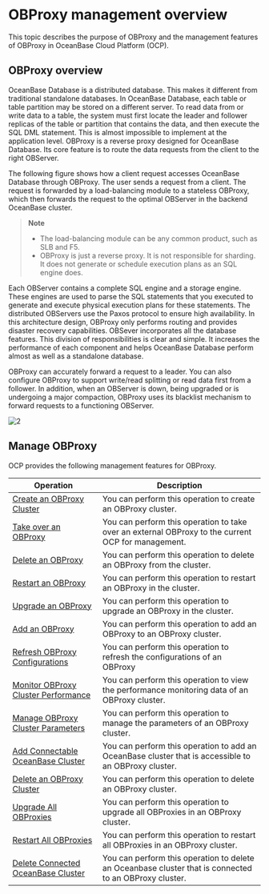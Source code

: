 # OBProxy management overview

This topic describes the purpose of OBProxy and the management features of OBProxy in OceanBase Cloud Platform (OCP).

## OBProxy overview

OceanBase Database is a distributed database. This makes it different from traditional standalone databases. In OceanBase Database, each table or table partition may be stored on a different server. To read data from or write data to a table, the system must first locate the leader and follower replicas of the table or partition that contains the data, and then execute the SQL DML statement. This is almost impossible to implement at the application level. OBProxy is a reverse proxy designed for OceanBase Database. Its core feature is to route the data requests from the client to the right OBServer.

The following figure shows how a client request accesses OceanBase Database through OBProxy. The user sends a request from a client. The request is forwarded by a load-balancing module to a stateless OBProxy, which then forwards the request to the optimal OBServer in the backend OceanBase cluster.

> **Note**
>
> * The load-balancing module can be any common product, such as SLB and F5.
> * OBProxy is just a reverse proxy. It is not responsible for sharding. It does not generate or schedule execution plans as an SQL engine does.

Each OBServer contains a complete SQL engine and a storage engine. These engines are used to parse the SQL statements that you executed to generate and execute physical execution plans for these statements. The distributed OBServers use the Paxos protocol to ensure high availability. In this architecture design, OBProxy only performs routing and provides disaster recovery capabilities. OBSever incorporates all the database features. This division of responsibilities is clear and simple. It increases the performance of each component and helps OceanBase Database perform almost as well as a standalone database.

OBProxy can accurately forward a request to a leader. You can also configure OBProxy to support write/read splitting or read data first from a follower. In addition, when an OBServer is down, being upgraded or is undergoing a major compaction, OBProxy uses its blacklist mechanism to forward requests to a functioning OBServer.

![2](https://help-static-aliyun-doc.aliyuncs.com/assets/img/en-US/1726967161/p184129.png)

## Manage OBProxy

OCP provides the following management features for OBProxy.

|                                     Operation                                      |                                              Description                                               |
|------------------------------------------------------------------------------------|--------------------------------------------------------------------------------------------------------|
| [Create an OBProxy Cluster](../../8.obproxy/1.create-an-obproxy-cluster-2.md)           | You can perform this operation to create an OBProxy cluster.                                           |
| [Take over an OBProxy](../../8.obproxy/2.obproxy-3.md)                | You can perform this operation to take over an external OBProxy to the current OCP for management.     |
| [Delete an OBProxy](../../8.obproxy/3.delete-obproxy-cluster.md)                   | You can perform this operation to delete an OBProxy from the cluster.                                  |
| [Restart an OBProxy](../../8.obproxy/4.restart-obproxy-cluster.md)                  | You can perform this operation to restart an OBProxy in the cluster.                                   |
| [Upgrade an OBProxy](../../8.obproxy/5.upgrade-obproxy.md)                  | You can perform this operation to upgrade an OBProxy in the cluster.                                   |
| [Add an OBProxy](../../8.obproxy/6.add-obproxy.md)                      | You can perform this operation to add an OBProxy to an OBProxy cluster.                                |
| [Refresh OBProxy Configurations](../../8.obproxy/7.refresh-obproxy-configuration.md)      | You can perform this operation to refresh the configurations of an OBProxy                             |
| [Monitor OBProxy Cluster Performance](../../8.obproxy/8.monitor-obproxy-cluster-performance.md) | You can perform this operation to view the performance monitoring data of an OBProxy cluster.          |
| [Manage OBProxy Cluster Parameters](../../8.obproxy/9.obproxy-cluster-parameter-management.md)   | You can perform this operation to manage the parameters of an OBProxy cluster.                         |
| [Add Connectable OceanBase Cluster](../../8.obproxy/10.add-a-connectable-ob-cluster.md)   | You can perform this operation to add an OceanBase cluster that is accessible to an OBProxy cluster.   |
| [Delete an OBProxy Cluster](../../8.obproxy/11.delete-obproxy-cluster-1.md)           | You can perform this operation to delete an OBProxy cluster.                                           |
| [Upgrade All OBProxies](../../8.obproxy/12.the-list-of-all-proxy-nodes-in-the-obproxy-cluster.md)               | You can perform this operation to upgrade all OBProxies in an OBProxy cluster.                         |
| [Restart All OBProxies](../../8.obproxy/13.restarts-all-obproxy-nodes-in-the-obproxy-cluster.md)               | You can perform this operation to restart all OBProxies in an OBProxy cluster.                         |
| [Delete Connected OceanBase Cluster](../../8.obproxy/14.delete-a-connected-ob-cluster.md)  | You can perform this operation to delete an Oceanbase cluster that is connected to an OBProxy cluster. |

